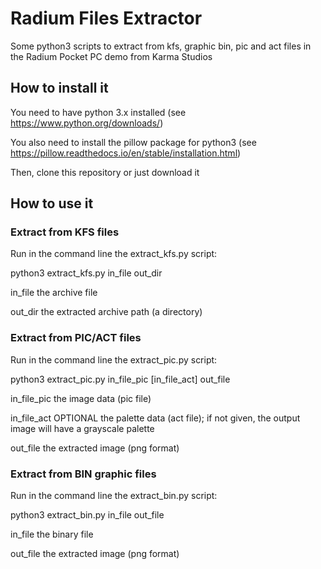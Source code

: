 # Radium Files Extractor

Some python3 scripts to extract from kfs, graphic bin, pic and act files
in the Radium Pocket PC demo from Karma Studios

## How to install it

You need to have python 3.x installed (see https://www.python.org/downloads/)

You also need to install the pillow package for python3 (see https://pillow.readthedocs.io/en/stable/installation.html)

Then, clone this repository or just download it

## How to use it

### Extract from KFS files

Run in the command line the extract\_kfs.py script: 

python3 extract\_kfs.py in\_file out\_dir

in\_file the archive file

out\_dir the extracted archive path (a directory)

### Extract from PIC/ACT files

Run in the command line the extract\_pic.py script: 

python3 extract\_pic.py in\_file\_pic \[in\_file\_act\] out\_file

in\_file\_pic the image data (pic file)

in\_file\_act OPTIONAL the palette data (act file); if not given, the output image will have a grayscale palette

out\_file the extracted image (png format)


### Extract from BIN graphic files

Run in the command line the extract\_bin.py script: 

python3 extract\_bin.py in\_file out\_file

in\_file the binary file

out\_file the extracted image (png format)
